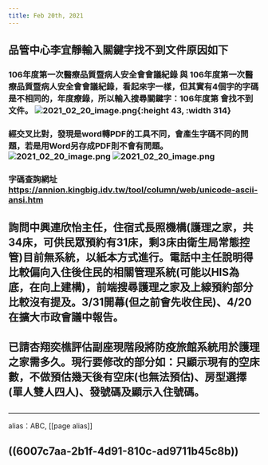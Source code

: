 ```yaml
---
title: Feb 20th, 2021
---
```


## 品管中心李宜靜輸入關鍵字找不到文件原因如下
### 106年度第一次醫療品質暨病人安全會會議紀錄 與 106年度第一次醫療品質暨病人安全會會議紀錄，看起來字一樣，但其實有4個字的字碼是不相同的，年度療錄，所以輸入搜尋關鍵字：106年度第 會找不到文件。 ![2021_02_20_image.png](https://cdn.logseq.com/%2Ff467721d-5367-4760-8ae1-a7e9172833c8598f0900-8f6c-4537-86e3-1c83e2508d8b2021_02_20_image.png?Expires=4767397949&Signature=P9zZ8JhGnRQFpAekyrdzIqcRrNIjzpZXizA69juXJ~4Nxx1nL5Uiqd1oB0PY7KMGuArNgsENGOHvlHoIRNTl293o6k4DlCztqO21-ua7NBBORKaG6azNpt8aIQ9lrCOmmRehO0WkqBzFP5r514piVHzZ9gB-IgmSurJLn6PO~~JlXDbxFDIdgKXcUHPiXthnd~wXkBCFcLZ3s~4GWjyxvRbyuHpoVNJ6knNPjUskotAlwSDODGTMjfTMBhIAdr8f6HG1x3u8x6Zpo10VdkYVSbgLoaWDpHmoDmcbnPJwS4nT8XDEx2ITCIrbBNxE0R7nwBurV3GmLYM5M18zhHvCaQ__&Key-Pair-Id=APKAJE5CCD6X7MP6PTEA){:height 43, :width 314}
### 經交叉比對，發現是word轉PDF的工具不同，會產生字碼不同的問題，若是用Word另存成PDF則不會有問題。 ![2021_02_20_image.png](https://cdn.logseq.com/%2Ff467721d-5367-4760-8ae1-a7e9172833c875767ca9-0c88-44b5-9364-1f030dddf1f72021_02_20_image.png?Expires=4767398141&Signature=SjMLYJHlDn~EjRX3foe8B2ZdkYjPXQCpuOHnLJRWM7eSz7CAjlzL2mn3PoBksYEBGNBr2L2h5uiS3eccf7~WPu7QeA~vzDncc-myWpOX47pg6fvqboeSqrn4wBbmlpuwI18Pk2hM5oK-4YFFkzpoaINaoqZczCnPxZ4y8HiKH06LHM83wYp1Wmzd7cuZsViczJisb1nePKvrgiiLcY9Y7ByZGnlX8xNL-9hmvIJn5GmUJndfpV~8zjA8Ynzx8SN6CwM9YJesLOg91X3ac22D1gew8ZwFgqzHxFBwVG9x1GYaoMr2aCFik-4fkiN4GyVYTxeKgWURmHLlrNjx2T2Gog__&Key-Pair-Id=APKAJE5CCD6X7MP6PTEA) ![2021_02_20_image.png](https://cdn.logseq.com/%2Ff467721d-5367-4760-8ae1-a7e9172833c80d81410f-8ec6-42cb-9239-f79b5270f66e2021_02_20_image.png?Expires=4767398170&Signature=Aqsxj3aFGtJYePcJYYskufg319i2eXptHRkUTK1btWicgO3Phol83r~~5XweIkhzPATsUh~By4MxD2B0IIPkrtecYs1RygtVmIq3-14OSRl8joqfMbgcZWelcUlkEYUrNuu~rHViLxMFjkofj3DVAIhgAN3wM50dl84bxnjKxQZa-ZS1i~nbQUsDZtYYPGtsoW~N~F61HyfF5g8~N5uZVag3rWgo0rt26yCTXsXNLxLSYU6b9xUQlK6Gsmx9PID-L-kUk-lR4wOgGXZH5YSdmzA7g7mLIHf4e6-d5kc-vTFUnKB-brg4aGrrPwLAbZ6TuAJk76FMg5wmuYm6vmjrzg__&Key-Pair-Id=APKAJE5CCD6X7MP6PTEA)
### 字碼查詢網址 https://annion.kingbig.idv.tw/tool/column/web/unicode-ascii-ansi.htm
## 詢問中興連欣怡主任，住宿式長照機構(護理之家，共34床，可供民眾預約有31床，剩3床由衛生局常態控管)目前無系統，以紙本方式進行。電話中主任說明得比較偏向入住後住民的相關管理系統(可能以HIS為底，在向上建構)，前端搜尋護理之家及上線預約部分比較沒有提及。3/31開幕(但之前會先收住民)、4/20在擴大市政會議中報告。
## 已請杏翔奕樵評估副座現階段將防疫旅館系統用於護理之家需多久。現行要修改的部分如：只顯示現有的空床數，不做預估幾天後有空床(也無法預估)、房型選擇(單人雙人四人)、發號碼及顯示入住號碼。
##
---
alias：ABC, [[page alias]]
##
## ((6007c7aa-2b1f-4d91-810c-ad9711b45c8b))
